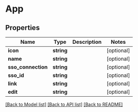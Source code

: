 # App

## Properties
Name | Type | Description | Notes
------------ | ------------- | ------------- | -------------
**icon** | **string** |  | [optional] 
**name** | **string** |  | [optional] 
**sso_connection** | **string** |  | [optional] 
**sso_id** | **string** |  | [optional] 
**link** | **string** |  | [optional] 
**edit** | **string** |  | [optional] 

[[Back to Model list]](../README.md#documentation-for-models) [[Back to API list]](../README.md#documentation-for-api-endpoints) [[Back to README]](../README.md)

